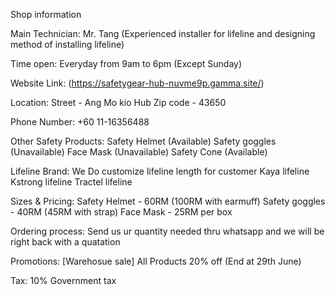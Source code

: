 Shop information

Main Technician:
Mr. Tang (Experienced installer for lifeline and designing method of installing lifeline)

Time open:
Everyday from 9am to 6pm (Except Sunday)

Website Link:
(https://safetygear-hub-nuvme9p.gamma.site/)

Location:
Street - Ang Mo kio Hub
Zip code - 43650

Phone Number:
+60 11-16356488

Other Safety Products:
Safety Helmet (Available)
Safety goggles (Unavailable)
Face Mask (Unavailable)
Safety Cone (Available)

Lifeline Brand:
We Do customize lifeline length for customer
Kaya lifeline
Kstrong lifeline
Tractel lifeline 

Sizes & Pricing:
Safety Helmet - 60RM (100RM with earmuff)
Safety goggles - 40RM (45RM with strap)
Face Mask - 25RM per box

Ordering process:
Send us ur quantity needed thru whatsapp and we will be right back with a quatation


Promotions:
[Warehosue sale] All Products 20% off (End at 29th June)

Tax:
10% Government tax

